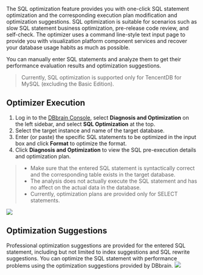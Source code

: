 The SQL optimization feature provides you with one-click SQL statement optimization and the corresponding execution plan modification and optimization suggestions. SQL optimization is suitable for scenarios such as slow SQL statement business optimization, pre-release code review, and self-check. The optimizer uses a command line-style text input page to provide you with visualization platform component services and recover your database usage habits as much as possible.

You can manually enter SQL statements and analyze them to get their performance evaluation results and optimization suggestions.

>Currently, SQL optimization is supported only for TencentDB for MySQL (excluding the Basic Edition).

## Optimizer Execution
1. Log in to the [DBbrain Console](https://console.cloud.tencent.com/dbbrain/analysis), select **Diagnosis and Optimization** on the left sidebar, and select **SQL Optimization** at the top.
2. Select the target instance and name of the target database.
3. Enter (or paste) the specific SQL statements to be optimized in the input box and click **Format** to optimize the format.
4. Click **Diagnosis and Optimization** to view the SQL pre-execution details and optimization plan.
>
>- Make sure that the entered SQL statement is syntactically correct and the corresponding table exists in the target database.
>- The analysis does not actually execute the SQL statement and has no affect on the actual data in the database.
>- Currently, optimization plans are provided only for SELECT statements.
>
![](https://main.qcloudimg.com/raw/0972cc3a907812dfa899fcf61e2701ca.png)


## Optimization Suggestions
Professional optimization suggestions are provided for the entered SQL statement, including but not limited to index suggestions and SQL rewrite suggestions. You can optimize the SQL statement with performance problems using the optimization suggestions provided by DBbrain.
![](https://main.qcloudimg.com/raw/348644568ec5a739afad34c65b0d6ab7.png)
